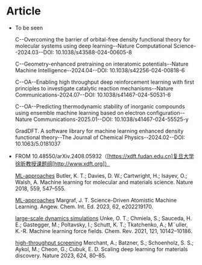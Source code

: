# Article
* To be seen

  C--Overcoming the barrier of orbital-free density functional theory for molecular systems using deep learning--Nature Computational Science--2024.03--DOI: 10.1038/s43588-024-00605-8

  C--Geometry-enhanced pretraining on interatomic potentials--Nature Machine Intelligence--2024.04--DOI: 10.1038/s42256-024-00818-6

  C--OA--Enabling high throughput deep reinforcement learning with first principles to investigate catalytic reaction mechanisms--Nature Communications-2024.07--DOI: 10.1038/s41467-024-50531-6

  C--OA--Predicting thermodynamic stability of inorganic compounds using ensemble machine learning based on electron configuration--Nature Communications-2025.01--DOI: 10.1038/s41467-024-55525-y

  GradDFT. A software library for machine learning enhanced density functional theory--The Journal of Chemical Physics--2024.02--DOI: 10.1063/5.0181037

* FROM 10.48550/arXiv.2408.05932（[https://xdft.fudan.edu.cn]复旦大学徐昕教授课题组[http://www.xdft.org]）

  [ML-approaches](4) Butler, K. T.; Davies, D. W.; Cartwright, H.; Isayev, O.; Walsh, A. Machine learning for molecular and materials science. Nature 2018, 559, 547–555.
  
  [ML-approaches](5) Margraf, J. T. Science-Driven Atomistic Machine Learning. Angew. Chem. Int. Ed. 2023, 62, e202219170.
  
  [large-scale dynamics simulations](6) Unke, O. T.; Chmiela, S.; Sauceda, H. E.; Gastegger, M.; Poltavsky, I.; Schutt, K. T.; Tkatchenko, A.; M¨uller, K.-R. Machine learning force fields. Chem. Rev. 2021, 121, 10142–10186.
  
  [high-throughput screening](7) Merchant, A.; Batzner, S.; Schoenholz, S. S.; Aykol, M.; Cheon, G.; Cubuk, E. D. Scaling deep learning for materials discovery. Nature 2023, 624, 80–85.
